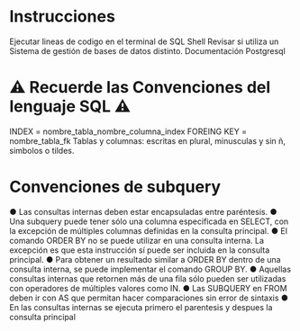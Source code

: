 # Instrucciones

Ejecutar lineas de codigo en el terminal de SQL Shell
Revisar si utiliza un Sistema de gestión de bases de datos distinto.
Documentación Postgresql

# ⚠️ Recuerde las Convenciones del lenguaje SQL ⚠️
INDEX = nombre_tabla_nombre_columna_index
FOREING KEY = nombre_tabla_fk
Tablas y columnas: escritas en plural, minusculas y sin ñ, simbolos o tildes.

# Convenciones de subquery
● Las consultas internas deben estar encapsuladas entre paréntesis.
● Una subquery puede tener sólo una columna especificada en SELECT, con la excepción de múltiples columnas definidas en la consulta principal.
● El comando ORDER BY no se puede utilizar en una consulta interna. La excepción es que esta instrucción sí puede ser incluida en la consulta principal.
● Para obtener un resultado similar a ORDER BY dentro de una consulta interna, se puede implementar el comando GROUP BY.
● Aquellas consultas internas que retornen más de una fila sólo pueden ser utilizadas con operadores de múltiples valores como IN.
● Las SUBQUERY en FROM deben ir con AS que permitan hacer comparaciones sin error de sintaxis
● En las consultas internas se ejecuta primero el parentesis y despues la consulta principal

